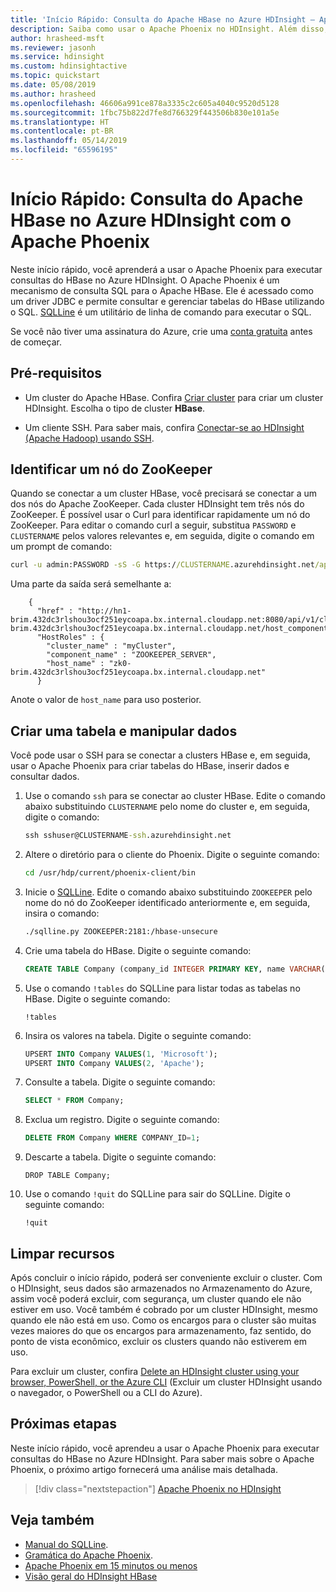 ```yaml
---
title: 'Início Rápido: Consulta do Apache HBase no Azure HDInsight – Apache Phoenix'
description: Saiba como usar o Apache Phoenix no HDInsight. Além disso, saiba como instalar e configurar o SQLLine no seu computador para se conectar a um cluster HBase no HDInsight.
author: hrasheed-msft
ms.reviewer: jasonh
ms.service: hdinsight
ms.custom: hdinsightactive
ms.topic: quickstart
ms.date: 05/08/2019
ms.author: hrasheed
ms.openlocfilehash: 46606a991ce878a3335c2c605a4040c9520d5128
ms.sourcegitcommit: 1fbc75b822d7fe8d766329f443506b830e101a5e
ms.translationtype: HT
ms.contentlocale: pt-BR
ms.lasthandoff: 05/14/2019
ms.locfileid: "65596195"
---
```

# <a name="quickstart-query-apache-hbase-in-azure-hdinsight-with-apache-phoenix"></a>Início Rápido: Consulta do Apache HBase no Azure HDInsight com o Apache Phoenix

Neste início rápido, você aprenderá a usar o Apache Phoenix para executar consultas do HBase no Azure HDInsight. O Apache Phoenix é um mecanismo de consulta SQL para o Apache HBase. Ele é acessado como um driver JDBC e permite consultar e gerenciar tabelas do HBase utilizando o SQL. [SQLLine](http://sqlline.sourceforge.net/) é um utilitário de linha de comando para executar o SQL.

Se você não tiver uma assinatura do Azure, crie uma [conta gratuita](https://azure.microsoft.com/free/?WT.mc_id=A261C142F) antes de começar.

## <a name="prerequisites"></a>Pré-requisitos

* Um cluster do Apache HBase. Confira [Criar cluster](../hadoop/apache-hadoop-linux-tutorial-get-started.md#create-cluster) para criar um cluster HDInsight.  Escolha o tipo de cluster **HBase**.

* Um cliente SSH. Para saber mais, confira [Conectar-se ao HDInsight (Apache Hadoop) usando SSH](../hdinsight-hadoop-linux-use-ssh-unix.md).

## <a name="identify-a-zookeeper-node"></a>Identificar um nó do ZooKeeper

Quando se conectar a um cluster HBase, você precisará se conectar a um dos nós do Apache ZooKeeper. Cada cluster HDInsight tem três nós do ZooKeeper. É possível usar o Curl para identificar rapidamente um nó do ZooKeeper. Para editar o comando curl a seguir, substitua `PASSWORD` e `CLUSTERNAME` pelos valores relevantes e, em seguida, digite o comando em um prompt de comando:

```cmd
curl -u admin:PASSWORD -sS -G https://CLUSTERNAME.azurehdinsight.net/api/v1/clusters/CLUSTERNAME/services/ZOOKEEPER/components/ZOOKEEPER_SERVER
```

Uma parte da saída será semelhante a:

```output
    {
      "href" : "http://hn1-brim.432dc3rlshou3ocf251eycoapa.bx.internal.cloudapp.net:8080/api/v1/clusters/myCluster/hosts/zk0-brim.432dc3rlshou3ocf251eycoapa.bx.internal.cloudapp.net/host_components/ZOOKEEPER_SERVER",
      "HostRoles" : {
        "cluster_name" : "myCluster",
        "component_name" : "ZOOKEEPER_SERVER",
        "host_name" : "zk0-brim.432dc3rlshou3ocf251eycoapa.bx.internal.cloudapp.net"
      }
```

Anote o valor de `host_name` para uso posterior.

## <a name="create-a-table-and-manipulate-data"></a>Criar uma tabela e manipular dados

Você pode usar o SSH para se conectar a clusters HBase e, em seguida, usar o Apache Phoenix para criar tabelas do HBase, inserir dados e consultar dados.

1. Use o comando `ssh` para se conectar ao cluster HBase. Edite o comando abaixo substituindo `CLUSTERNAME` pelo nome do cluster e, em seguida, digite o comando:

    ```cmd
    ssh sshuser@CLUSTERNAME-ssh.azurehdinsight.net
    ```

2. Altere o diretório para o cliente do Phoenix. Digite o seguinte comando:

    ```bash
    cd /usr/hdp/current/phoenix-client/bin
    ```

3. Inicie o [SQLLine](http://sqlline.sourceforge.net/). Edite o comando abaixo substituindo `ZOOKEEPER` pelo nome do nó do ZooKeeper identificado anteriormente e, em seguida, insira o comando:

    ```bash
    ./sqlline.py ZOOKEEPER:2181:/hbase-unsecure
    ```

4. Crie uma tabela do HBase. Digite o seguinte comando:

    ```sql
    CREATE TABLE Company (company_id INTEGER PRIMARY KEY, name VARCHAR(225));
    ```

5. Use o comando `!tables` do SQLLine para listar todas as tabelas no HBase. Digite o seguinte comando:

    ```sqlline
    !tables
    ```

6. Insira os valores na tabela. Digite o seguinte comando:

    ```sql
    UPSERT INTO Company VALUES(1, 'Microsoft');
    UPSERT INTO Company VALUES(2, 'Apache');
    ```

7. Consulte a tabela. Digite o seguinte comando:

    ```sql
    SELECT * FROM Company;
    ```

8. Exclua um registro. Digite o seguinte comando:

    ```sql
    DELETE FROM Company WHERE COMPANY_ID=1;
    ```

9. Descarte a tabela. Digite o seguinte comando:

    ```hbase
    DROP TABLE Company;
    ```

10. Use o comando `!quit` do SQLLine para sair do SQLLine. Digite o seguinte comando:

    ```sqlline
    !quit
    ```

## <a name="clean-up-resources"></a>Limpar recursos

Após concluir o início rápido, poderá ser conveniente excluir o cluster. Com o HDInsight, seus dados são armazenados no Armazenamento do Azure, assim você poderá excluir, com segurança, um cluster quando ele não estiver em uso. Você também é cobrado por um cluster HDInsight, mesmo quando ele não está em uso. Como os encargos para o cluster são muitas vezes maiores do que os encargos para armazenamento, faz sentido, do ponto de vista econômico, excluir os clusters quando não estiverem em uso.

Para excluir um cluster, confira [Delete an HDInsight cluster using your browser, PowerShell, or the Azure CLI](../hdinsight-delete-cluster.md) (Excluir um cluster HDInsight usando o navegador, o PowerShell ou a CLI do Azure).

## <a name="next-steps"></a>Próximas etapas

Neste início rápido, você aprendeu a usar o Apache Phoenix para executar consultas do HBase no Azure HDInsight. Para saber mais sobre o Apache Phoenix, o próximo artigo fornecerá uma análise mais detalhada.

> [!div class="nextstepaction"]
> [Apache Phoenix no HDInsight](../hdinsight-phoenix-in-hdinsight.md)

## <a name="see-also"></a>Veja também

* [Manual do SQLLine](http://sqlline.sourceforge.net/#manual).
* [Gramática do Apache Phoenix](https://phoenix.apache.org/language/index.html).
* [Apache Phoenix em 15 minutos ou menos](https://phoenix.apache.org/Phoenix-in-15-minutes-or-less.html)
* [Visão geral do HDInsight HBase](./apache-hbase-overview.md)
